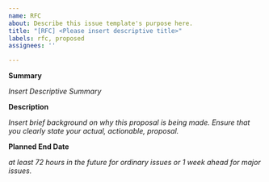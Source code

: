 ```yaml
---
name: RFC
about: Describe this issue template's purpose here.
title: "[RFC] <Please insert descriptive title>"
labels: rfc, proposed
assignees: ''

---
```


**Summary**

*Insert Descriptive Summary*

**Description**

*Insert brief background on why this proposal is being made. Ensure that you clearly state your actual, actionable, proposal.*

**Planned End Date**

*at least 72 hours in the future for ordinary issues or 1 week ahead for major issues.*

